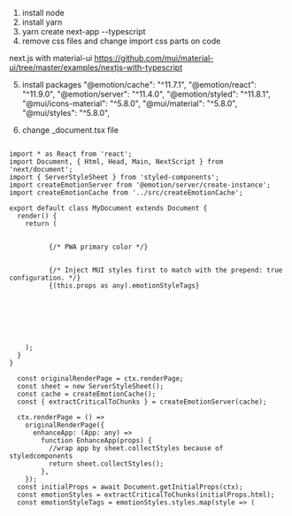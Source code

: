 1. install node
2. install yarn 
3. yarn create next-app --typescript
4. remove css files and change import css parts on code

next.js with material-ui
https://github.com/mui/material-ui/tree/master/examples/nextjs-with-typescript

5. install packages 
  "@emotion/cache": "^11.7.1",
  "@emotion/react": "^11.9.0",
  "@emotion/server": "^11.4.0",
  "@emotion/styled": "^11.8.1",
  "@mui/icons-material": "^5.8.0",
  "@mui/material": "^5.8.0",
  "@mui/styles": "^5.8.0",

6. change _document.tsx file
<pre>
<code>
import * as React from 'react';
import Document, { Html, Head, Main, NextScript } from 'next/document';
import { ServerStyleSheet } from 'styled-components';
import createEmotionServer from '@emotion/server/create-instance';
import createEmotionCache from '../src/createEmotionCache';

export default class MyDocument extends Document {
  render() {
    return (
      <Html lang="en">
        <Head>
          {/* PWA primary color */}
          <link rel="shortcut icon" href="/static/favicon.ico" />
          <link
            rel="stylesheet"
            href="https://fonts.googleapis.com/css?family=Roboto:300,400,500,700&display=swap"
          />
          {/* Inject MUI styles first to match with the prepend: true configuration. */}
          {(this.props as any).emotionStyleTags}
        </Head>
        <body>
          <Main />
          <NextScript />
        </body>
      </Html>
    );
  }
}

  const originalRenderPage = ctx.renderPage;
  const sheet = new ServerStyleSheet();
  const cache = createEmotionCache();
  const { extractCriticalToChunks } = createEmotionServer(cache);

  ctx.renderPage = () =>
    originalRenderPage({
      enhanceApp: (App: any) =>
        function EnhanceApp(props) {
          //wrap app by sheet.collectStyles because of styledcomponents
          return sheet.collectStyles(<App emotionCache={cache} {...props} />);
        },
    });
  const initialProps = await Document.getInitialProps(ctx);
  const emotionStyles = extractCriticalToChunks(initialProps.html);
  const emotionStyleTags = emotionStyles.styles.map(style => (
    <style
      data-emotion={`${style.key} ${style.ids.join(' ')}`}
      key={style.key}
      dangerouslySetInnerHTML={{ __html: style.css }}
    />
  ));
  const styleElem = sheet.getStyleElement();

  return {
    ...initialProps,
    emotionStyleTags,
    styleElem,
  };
};
</code>
</pre>

7. install styled-components
```yarn add -D styled-components, @types/styled-components```


8. change _document.tsx
<pre>
<code>
  //create styledcompoent tag.
  const styleElem = sheet.getStyleElement();

  return {
    ...initialProps,
    emotionStyleTags,
    styleElem,
  };
};

.
.
.

  ctx.renderPage = () =>
    originalRenderPage({
      enhanceApp: (App: any) =>
        function EnhanceApp(props) {
          //wrap app by sheet.collectStyles because of styledcomponents
          return sheet.collectStyles(<App emotionCache={cache} {...props} />);
        },
    });


// Add any custom config to be passed to Jest
const customJestConfig = {
  setupFilesAfterEnv: ['<rootDir>/jest.setup.js'],
  moduleDirectories: ['node_modules', '<rootDir>/'],
  testEnvironment: 'jest-environment-jsdom',
  transformIgnorePatterns: [
    '<rootDir>/node_modules/', 
    "<rootDir>/.next/",
    '^.+\\.module\\.(css|sass|scss)$',
  ],
  testMatch: [
    '<rootDir>/**/*.test.(js|jsx|ts|tsx)',
    '<rootDir>/(tests/unit/**/*.spec.(js|jsx|ts|tsx)|**/__tests__/*.(js|jsx|ts|tsx))',
  ],
  moduleNameMapper: {
    // Handle CSS imports (without CSS modules)
    "^.+\\.(css|sass|scss)$": "<rootDir>/__mocks__/styleMock.js",

    // Handle CSS imports (with CSS modules)
    // https://jestjs.io/docs/webpack#mocking-css-modules
    "^.+\\.module\\.(css|sass|scss)$": "identity-obj-proxy",

    // Handle image imports
    // https://jestjs.io/docs/webpack#handling-static-assets
    '^.+\\.(jpg|jpeg|png|gif|webp|avif|svg)$': `<rootDir>/__mocks__/fileMock.js`,

    // Handle module aliases
    '^@/pages/(.*)$': '<rootDir>/pages/$1',
  },
  globals:{
    "ts-jest":{
      "tsconfig":"tsconfig.jest.json"
    }
  }
}
